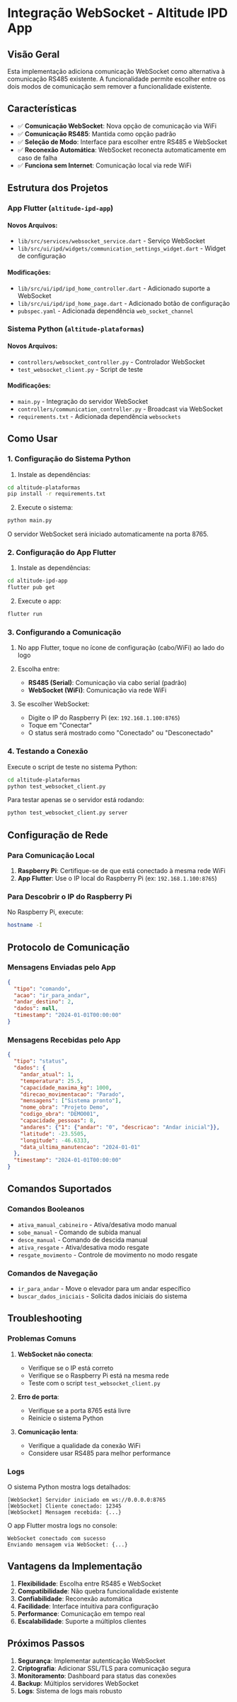 # Integração WebSocket - Altitude IPD App

## Visão Geral

Esta implementação adiciona comunicação WebSocket como alternativa à comunicação RS485 existente. A funcionalidade permite escolher entre os dois modos de comunicação sem remover a funcionalidade existente.

## Características

- ✅ **Comunicação WebSocket**: Nova opção de comunicação via WiFi
- ✅ **Comunicação RS485**: Mantida como opção padrão
- ✅ **Seleção de Modo**: Interface para escolher entre RS485 e WebSocket
- ✅ **Reconexão Automática**: WebSocket reconecta automaticamente em caso de falha
- ✅ **Funciona sem Internet**: Comunicação local via rede WiFi

## Estrutura dos Projetos

### App Flutter (`altitude-ipd-app`)

#### Novos Arquivos:
- `lib/src/services/websocket_service.dart` - Serviço WebSocket
- `lib/src/ui/ipd/widgets/communication_settings_widget.dart` - Widget de configuração

#### Modificações:
- `lib/src/ui/ipd/ipd_home_controller.dart` - Adicionado suporte a WebSocket
- `lib/src/ui/ipd/ipd_home_page.dart` - Adicionado botão de configuração
- `pubspec.yaml` - Adicionada dependência `web_socket_channel`

### Sistema Python (`altitude-plataformas`)

#### Novos Arquivos:
- `controllers/websocket_controller.py` - Controlador WebSocket
- `test_websocket_client.py` - Script de teste

#### Modificações:
- `main.py` - Integração do servidor WebSocket
- `controllers/communication_controller.py` - Broadcast via WebSocket
- `requirements.txt` - Adicionada dependência `websockets`

## Como Usar

### 1. Configuração do Sistema Python

1. Instale as dependências:
```bash
cd altitude-plataformas
pip install -r requirements.txt
```

2. Execute o sistema:
```bash
python main.py
```

O servidor WebSocket será iniciado automaticamente na porta 8765.

### 2. Configuração do App Flutter

1. Instale as dependências:
```bash
cd altitude-ipd-app
flutter pub get
```

2. Execute o app:
```bash
flutter run
```

### 3. Configurando a Comunicação

1. No app Flutter, toque no ícone de configuração (cabo/WiFi) ao lado do logo
2. Escolha entre:
   - **RS485 (Serial)**: Comunicação via cabo serial (padrão)
   - **WebSocket (WiFi)**: Comunicação via rede WiFi

3. Se escolher WebSocket:
   - Digite o IP do Raspberry Pi (ex: `192.168.1.100:8765`)
   - Toque em "Conectar"
   - O status será mostrado como "Conectado" ou "Desconectado"

### 4. Testando a Conexão

Execute o script de teste no sistema Python:

```bash
cd altitude-plataformas
python test_websocket_client.py
```

Para testar apenas se o servidor está rodando:
```bash
python test_websocket_client.py server
```

## Configuração de Rede

### Para Comunicação Local

1. **Raspberry Pi**: Certifique-se de que está conectado à mesma rede WiFi
2. **App Flutter**: Use o IP local do Raspberry Pi (ex: `192.168.1.100:8765`)

### Para Descobrir o IP do Raspberry Pi

No Raspberry Pi, execute:
```bash
hostname -I
```

## Protocolo de Comunicação

### Mensagens Enviadas pelo App

```json
{
  "tipo": "comando",
  "acao": "ir_para_andar",
  "andar_destino": 2,
  "dados": null,
  "timestamp": "2024-01-01T00:00:00"
}
```

### Mensagens Recebidas pelo App

```json
{
  "tipo": "status",
  "dados": {
    "andar_atual": 1,
    "temperatura": 25.5,
    "capacidade_maxima_kg": 1000,
    "direcao_movimentacao": "Parado",
    "mensagens": ["Sistema pronto"],
    "nome_obra": "Projeto Demo",
    "codigo_obra": "DEMO001",
    "capacidade_pessoas": 8,
    "andares": {"1": {"andar": "0", "descricao": "Andar inicial"}},
    "latitude": -23.5505,
    "longitude": -46.6333,
    "data_ultima_manutencao": "2024-01-01"
  },
  "timestamp": "2024-01-01T00:00:00"
}
```

## Comandos Suportados

### Comandos Booleanos
- `ativa_manual_cabineiro` - Ativa/desativa modo manual
- `sobe_manual` - Comando de subida manual
- `desce_manual` - Comando de descida manual
- `ativa_resgate` - Ativa/desativa modo resgate
- `resgate_movimento` - Controle de movimento no modo resgate

### Comandos de Navegação
- `ir_para_andar` - Move o elevador para um andar específico
- `buscar_dados_iniciais` - Solicita dados iniciais do sistema

## Troubleshooting

### Problemas Comuns

1. **WebSocket não conecta**:
   - Verifique se o IP está correto
   - Verifique se o Raspberry Pi está na mesma rede
   - Teste com o script `test_websocket_client.py`

2. **Erro de porta**:
   - Verifique se a porta 8765 está livre
   - Reinicie o sistema Python

3. **Comunicação lenta**:
   - Verifique a qualidade da conexão WiFi
   - Considere usar RS485 para melhor performance

### Logs

O sistema Python mostra logs detalhados:
```
[WebSocket] Servidor iniciado em ws://0.0.0.0:8765
[WebSocket] Cliente conectado: 12345
[WebSocket] Mensagem recebida: {...}
```

O app Flutter mostra logs no console:
```
WebSocket conectado com sucesso
Enviando mensagem via WebSocket: {...}
```

## Vantagens da Implementação

1. **Flexibilidade**: Escolha entre RS485 e WebSocket
2. **Compatibilidade**: Não quebra funcionalidade existente
3. **Confiabilidade**: Reconexão automática
4. **Facilidade**: Interface intuitiva para configuração
5. **Performance**: Comunicação em tempo real
6. **Escalabilidade**: Suporte a múltiplos clientes

## Próximos Passos

1. **Segurança**: Implementar autenticação WebSocket
2. **Criptografia**: Adicionar SSL/TLS para comunicação segura
3. **Monitoramento**: Dashboard para status das conexões
4. **Backup**: Múltiplos servidores WebSocket
5. **Logs**: Sistema de logs mais robusto
